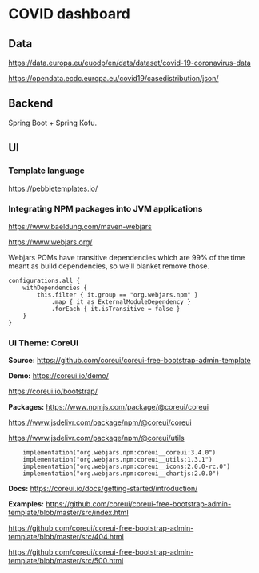 # COVID dashboard

## Data

https://data.europa.eu/euodp/en/data/dataset/covid-19-coronavirus-data

https://opendata.ecdc.europa.eu/covid19/casedistribution/json/

## Backend

Spring Boot + Spring Kofu.

## UI

### Template language

https://pebbletemplates.io/

### Integrating NPM packages into JVM applications

https://www.baeldung.com/maven-webjars

https://www.webjars.org/

Webjars POMs have transitive dependencies which are 99% of the time meant as build dependencies,
so we'll blanket remove those.

```
configurations.all {
	withDependencies {
		this.filter { it.group == "org.webjars.npm" }
			.map { it as ExternalModuleDependency }
			.forEach { it.isTransitive = false }
	}
}
```

### UI Theme: CoreUI

**Source:** https://github.com/coreui/coreui-free-bootstrap-admin-template

**Demo:** https://coreui.io/demo/

https://coreui.io/bootstrap/

**Packages:** https://www.npmjs.com/package/@coreui/coreui

https://www.jsdelivr.com/package/npm/@coreui/coreui

https://www.jsdelivr.com/package/npm/@coreui/utils

```
	implementation("org.webjars.npm:coreui__coreui:3.4.0")
	implementation("org.webjars.npm:coreui__utils:1.3.1")
	implementation("org.webjars.npm:coreui__icons:2.0.0-rc.0")
	implementation("org.webjars.npm:coreui__chartjs:2.0.0")
```

**Docs:** https://coreui.io/docs/getting-started/introduction/

**Examples:** https://github.com/coreui/coreui-free-bootstrap-admin-template/blob/master/src/index.html

https://github.com/coreui/coreui-free-bootstrap-admin-template/blob/master/src/404.html

https://github.com/coreui/coreui-free-bootstrap-admin-template/blob/master/src/500.html

